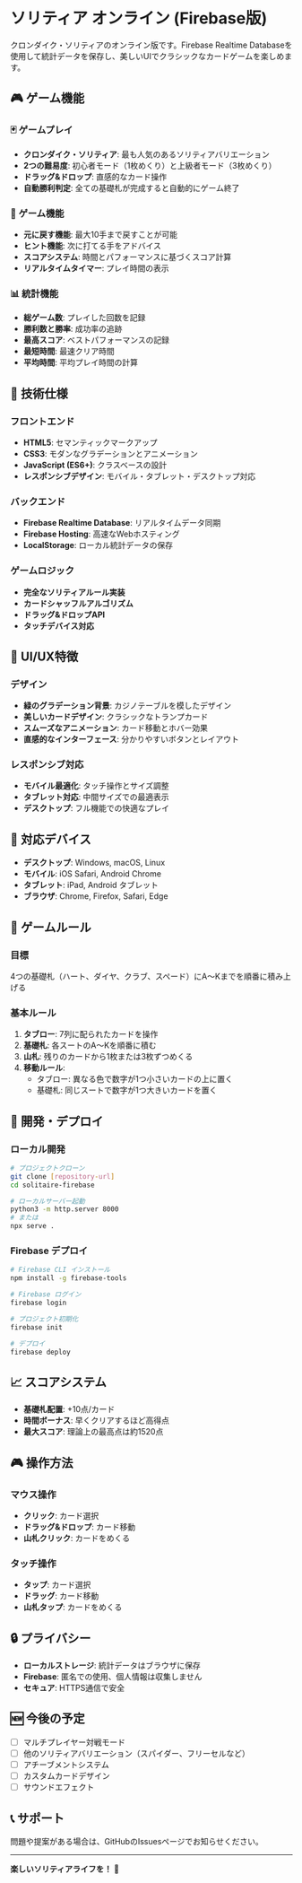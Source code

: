 # ソリティア オンライン (Firebase版)

クロンダイク・ソリティアのオンライン版です。Firebase Realtime Databaseを使用して統計データを保存し、美しいUIでクラシックなカードゲームを楽しめます。

## 🎮 ゲーム機能

### 🃏 **ゲームプレイ**
- **クロンダイク・ソリティア**: 最も人気のあるソリティアバリエーション
- **2つの難易度**: 初心者モード（1枚めくり）と上級者モード（3枚めくり）
- **ドラッグ&ドロップ**: 直感的なカード操作
- **自動勝利判定**: 全ての基礎札が完成すると自動的にゲーム終了

### 🎯 **ゲーム機能**
- **元に戻す機能**: 最大10手まで戻すことが可能
- **ヒント機能**: 次に打てる手をアドバイス
- **スコアシステム**: 時間とパフォーマンスに基づくスコア計算
- **リアルタイムタイマー**: プレイ時間の表示

### 📊 **統計機能**
- **総ゲーム数**: プレイした回数を記録
- **勝利数と勝率**: 成功率の追跡
- **最高スコア**: ベストパフォーマンスの記録
- **最短時間**: 最速クリア時間
- **平均時間**: 平均プレイ時間の計算

## 🚀 **技術仕様**

### **フロントエンド**
- **HTML5**: セマンティックマークアップ
- **CSS3**: モダンなグラデーションとアニメーション
- **JavaScript (ES6+)**: クラスベースの設計
- **レスポンシブデザイン**: モバイル・タブレット・デスクトップ対応

### **バックエンド**
- **Firebase Realtime Database**: リアルタイムデータ同期
- **Firebase Hosting**: 高速なWebホスティング
- **LocalStorage**: ローカル統計データの保存

### **ゲームロジック**
- **完全なソリティアルール実装**
- **カードシャッフルアルゴリズム**
- **ドラッグ&ドロップAPI**
- **タッチデバイス対応**

## 🎨 **UI/UX特徴**

### **デザイン**
- **緑のグラデーション背景**: カジノテーブルを模したデザイン
- **美しいカードデザイン**: クラシックなトランプカード
- **スムーズなアニメーション**: カード移動とホバー効果
- **直感的なインターフェース**: 分かりやすいボタンとレイアウト

### **レスポンシブ対応**
- **モバイル最適化**: タッチ操作とサイズ調整
- **タブレット対応**: 中間サイズでの最適表示
- **デスクトップ**: フル機能での快適なプレイ

## 📱 **対応デバイス**

- **デスクトップ**: Windows, macOS, Linux
- **モバイル**: iOS Safari, Android Chrome
- **タブレット**: iPad, Android タブレット
- **ブラウザ**: Chrome, Firefox, Safari, Edge

## 🎯 **ゲームルール**

### **目標**
4つの基礎札（ハート、ダイヤ、クラブ、スペード）にA〜Kまでを順番に積み上げる

### **基本ルール**
1. **タブロー**: 7列に配られたカードを操作
2. **基礎札**: 各スートのA〜Kを順番に積む
3. **山札**: 残りのカードから1枚または3枚ずつめくる
4. **移動ルール**: 
   - タブロー: 異なる色で数字が1つ小さいカードの上に置く
   - 基礎札: 同じスートで数字が1つ大きいカードを置く

## 🔧 **開発・デプロイ**

### **ローカル開発**
```bash
# プロジェクトクローン
git clone [repository-url]
cd solitaire-firebase

# ローカルサーバー起動
python3 -m http.server 8000
# または
npx serve .
```

### **Firebase デプロイ**
```bash
# Firebase CLI インストール
npm install -g firebase-tools

# Firebase ログイン
firebase login

# プロジェクト初期化
firebase init

# デプロイ
firebase deploy
```

## 📈 **スコアシステム**

- **基礎札配置**: +10点/カード
- **時間ボーナス**: 早くクリアするほど高得点
- **最大スコア**: 理論上の最高点は約1520点

## 🎮 **操作方法**

### **マウス操作**
- **クリック**: カード選択
- **ドラッグ&ドロップ**: カード移動
- **山札クリック**: カードをめくる

### **タッチ操作**
- **タップ**: カード選択
- **ドラッグ**: カード移動
- **山札タップ**: カードをめくる

## 🔒 **プライバシー**

- **ローカルストレージ**: 統計データはブラウザに保存
- **Firebase**: 匿名での使用、個人情報は収集しません
- **セキュア**: HTTPS通信で安全

## 🆕 **今後の予定**

- [ ] マルチプレイヤー対戦モード
- [ ] 他のソリティアバリエーション（スパイダー、フリーセルなど）
- [ ] アチーブメントシステム
- [ ] カスタムカードデザイン
- [ ] サウンドエフェクト

## 📞 **サポート**

問題や提案がある場合は、GitHubのIssuesページでお知らせください。

---

**楽しいソリティアライフを！** 🎉 